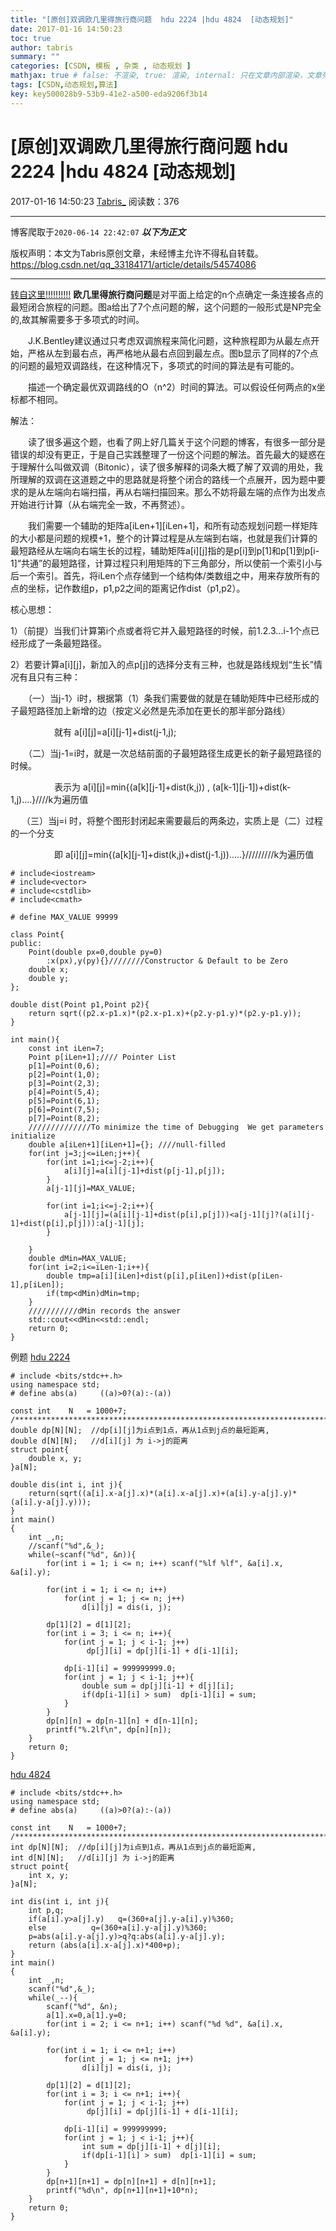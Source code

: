 ```yaml
---
title: "[原创]双调欧几里得旅行商问题  hdu 2224 |hdu 4824  [动态规划]"
date: 2017-01-16 14:50:23
toc: true
author: tabris
summary: ""
categories: [CSDN, 模板 , 杂类 , 动态规划 ]
mathjax: true # false: 不渲染, true: 渲染, internal: 只在文章内部渲染，文章列表中不渲染
tags: [CSDN,动态规划,算法]
key: key500028b9-53b9-41e2-a500-eda9206f3b14
---
```


# [原创]双调欧几里得旅行商问题  hdu 2224 |hdu 4824  [动态规划]

2017-01-16 14:50:23  [Tabris_](https://me.csdn.net/qq_33184171) 阅读数：376

---

博客爬取于`2020-06-14 22:42:07`
***以下为正文***

版权声明：本文为Tabris原创文章，未经博主允许不得私自转载。
https://blog.csdn.net/qq_33184171/article/details/54574086

<!-- more -->

---

[转自这里!!!!!!!!!!](http://www.mamicode.com/info-detail-523965.html)
**欧几里得旅行商问题**是对平面上给定的n个点确定一条连接各点的最短闭合旅程的问题。图a给出了7个点问题的解，这个问题的一般形式是NP完全的,故其解需要多于多项式的时间。

　　J.K.Bentley建议通过只考虑双调旅程来简化问题，这种旅程即为从最左点开始，严格从左到最右点，再严格地从最右点回到最左点。图b显示了同样的7个点的问题的最短双调路线，在这种情况下，多项式的时间的算法是有可能的。

　　描述一个确定最优双调路线的O（n^2）时间的算法。可以假设任何两点的x坐标都不相同。

解法：

　　读了很多遍这个题，也看了网上好几篇关于这个问题的博客，有很多一部分是错误的却没有更正，于是自己实践整理了一份这个问题的解法。首先最大的疑惑在于理解什么叫做双调（Bitonic），读了很多解释的词条大概了解了双调的用处，我所理解的双调在这道题之中的思路就是将整个闭合的路线一个点展开，因为题中要求的是从左端向右端扫描，再从右端扫描回来。那么不妨将最左端的点作为出发点开始进行计算（从右端完全一致，不再赘述）。

　　我们需要一个辅助的矩阵a[iLen+1][iLen+1]，和所有动态规划问题一样矩阵的大小都是问题的规模+1，整个的计算过程是从左端到右端，也就是我们计算的最短路经从左端向右端生长的过程，辅助矩阵a[i][j]指的是p[i]到p[1]和p[1]到p[i-1]“共通”的最短路径，计算过程只利用矩阵的下三角部分，所以使前一个索引小与后一个索引。首先，将iLen个点存储到一个结构体/类数组之中，用来存放所有的点的坐标，记作数组p，p1,p2之间的距离记作dist（p1,p2）。

核心思想：

1）（前提）当我们计算第i个点或者将它并入最短路径的时候，前1.2.3...i-1个点已经形成了一条最短路径。

2）若要计算a[i][j]，新加入的点p[j]的选择分支有三种，也就是路线规划“生长”情况有且只有三种：

　　（一）当j-1〉i时，根据第（1）条我们需要做的就是在辅助矩阵中已经形成的子最短路径加上新增的边（按定义必然是先添加在更长的那半部分路线）

　　　　　就有 a[i][j]=a[i][j-1]+dist(j-1,j);

　　（二）当j-1=i时，就是一次总结前面的子最短路径生成更长的新子最短路径的时候。

　　　　　表示为 a[i][j]=min{(a[k][j-1]+dist(k,j)) , (a[k-1][j-1])+dist(k-1,j)....}////k为遍历值

 　  （三）当j=i 时，将整个图形封闭起来需要最后的两条边，实质上是（二）过程的一个分支

　　　　　即  a[i][j]=min{(a[k][j-1]+dist(k,j)+dist(j-1.j)).....}/////////k为遍历值
```
# include<iostream>
# include<vector>
# include<cstdlib>
# include<cmath>

# define MAX_VALUE 99999

class Point{
public:
	Point(double px=0,double py=0)
		:x(px),y(py){}////////Constructor & Default to be Zero
	double x;
	double y;
};

double dist(Point p1,Point p2){
	return sqrt((p2.x-p1.x)*(p2.x-p1.x)+(p2.y-p1.y)*(p2.y-p1.y));
}

int main(){
	const int iLen=7;
	Point p[iLen+1];//// Pointer List
	p[1]=Point(0,6);
	p[2]=Point(1,0);
	p[3]=Point(2,3);
	p[4]=Point(5,4);
	p[5]=Point(6,1);
	p[6]=Point(7,5);
	p[7]=Point(8,2);
	//////////////To minimize the time of Debugging  We get parameters initialize
	double a[iLen+1][iLen+1]={}; ////null-filled
	for(int j=3;j<=iLen;j++){
		for(int i=1;i<=j-2;i++){
			a[i][j]=a[i][j-1]+dist(p[j-1],p[j]);
		}
		a[j-1][j]=MAX_VALUE;
		
		for(int i=1;i<=j-2;i++){
			a[j-1][j]=(a[i][j-1]+dist(p[i],p[j]))<a[j-1][j]?(a[i][j-1]+dist(p[i],p[j])):a[j-1][j];
		}

	}
	double dMin=MAX_VALUE;
	for(int i=2;i<=iLen-1;i++){
		double tmp=a[i][iLen]+dist(p[i],p[iLen])+dist(p[iLen-1],p[iLen]);
		if(tmp<dMin)dMin=tmp;
	}
	///////////dMin records the answer
	std::cout<<dMin<<std::endl;
	return 0;
}
```

例题
[hdu 2224](http://acm.hdu.edu.cn/showproblem.php?pid=2224)
```
# include <bits/stdc++.h>
using namespace std;
# define abs(a)     ((a)>0?(a):-(a))

const int    N   = 1000+7;
/***********************************************************************/
double dp[N][N];  //dp[i][j]为i点到1点，再从1点到j点的最短距离,
double d[N][N];   //d[i][j] 为 i->j的距离
struct point{
    double x, y;
}a[N];

double dis(int i, int j){
    return(sqrt((a[i].x-a[j].x)*(a[i].x-a[j].x)+(a[i].y-a[j].y)*(a[i].y-a[j].y)));
}
int main()
{
    int _,n;
    //scanf("%d",&_);
    while(~scanf("%d", &n)){
        for(int i = 1; i <= n; i++) scanf("%lf %lf", &a[i].x, &a[i].y);

        for(int i = 1; i <= n; i++)
            for(int j = 1; j <= n; j++)
                d[i][j] = dis(i, j);

        dp[1][2] = d[1][2];
        for(int i = 3; i <= n; i++){
            for(int j = 1; j < i-1; j++)
                 dp[j][i] = dp[j][i-1] + d[i-1][i];

            dp[i-1][i] = 999999999.0;
            for(int j = 1; j < i-1; j++){
                double sum = dp[j][i-1] + d[j][i];
                if(dp[i-1][i] > sum)  dp[i-1][i] = sum;
            }
        }
        dp[n][n] = dp[n-1][n] + d[n-1][n];
        printf("%.2lf\n", dp[n][n]);
    }
    return 0;
}
```
[hdu 4824](http://acm.hdu.edu.cn/showproblem.php?pid=4824)
```
# include <bits/stdc++.h>
using namespace std;
# define abs(a)     ((a)>0?(a):-(a))

const int    N   = 1000+7;
/***********************************************************************/
int dp[N][N];  //dp[i][j]为i点到1点，再从1点到j点的最短距离,
int d[N][N];   //d[i][j] 为 i->j的距离
struct point{
    int x, y;
}a[N];

int dis(int i, int j){
    int p,q;
    if(a[i].y>a[j].y)   q=(360+a[j].y-a[i].y)%360;
    else          q=(360+a[i].y-a[j].y)%360;
    p=abs(a[i].y-a[j].y)>q?q:abs(a[i].y-a[j].y);
    return (abs(a[i].x-a[j].x)*400+p);
}
int main()
{
    int _,n;
    scanf("%d",&_);
    while(_--){
        scanf("%d", &n);
        a[1].x=0,a[1].y=0;
        for(int i = 2; i <= n+1; i++) scanf("%d %d", &a[i].x, &a[i].y);

        for(int i = 1; i <= n+1; i++)
            for(int j = 1; j <= n+1; j++)
                d[i][j] = dis(i, j);

        dp[1][2] = d[1][2];
        for(int i = 3; i <= n+1; i++){
            for(int j = 1; j < i-1; j++)
                 dp[j][i] = dp[j][i-1] + d[i-1][i];

            dp[i-1][i] = 999999999;
            for(int j = 1; j < i-1; j++){
                int sum = dp[j][i-1] + d[j][i];
                if(dp[i-1][i] > sum)  dp[i-1][i] = sum;
            }
        }
        dp[n+1][n+1] = dp[n][n+1] + d[n][n+1];
        printf("%d\n", dp[n+1][n+1]+10*n);
    }
    return 0;
}
```